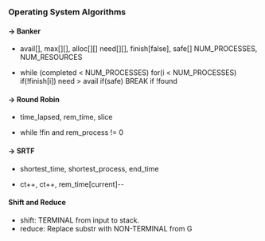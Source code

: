 ### Operating System Algorithms

#### -> Banker

* avail[], max[][], alloc[][]
  need[][], finish[false], safe[]
  NUM_PROCESSES, NUM_RESOURCES

* while (completed < NUM_PROCESSES)
	for(i < NUM_PROCESSES)
		if(!finish[i])
			need > avail
		if(safe)
	BREAK if !found

#### -> Round Robin

* time_lapsed, rem_time, slice

* while !fin and rem_process != 0

#### -> SRTF

* shortest_time, shortest_process, end_time

* ct++, ct++, rem_time[current]--

#### Shift and Reduce

* shift: TERMINAL from input to stack.
* reduce: Replace substr with NON-TERMINAL from G